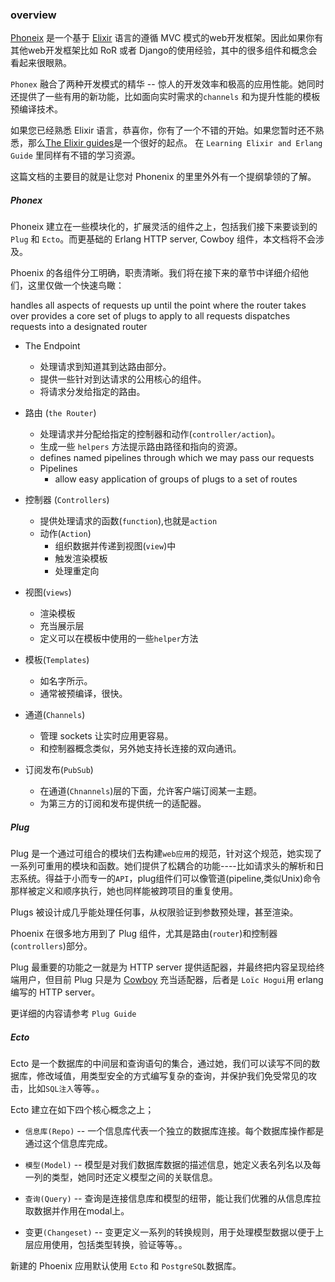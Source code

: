 
### overview

[Phoneix](http://www.phoenixframework.org/) 是一个基于 [Elixir](http://elixir-lang.org/) 语言的遵循 MVC 模式的web开发框架。因此如果你有其他web开发框架比如 RoR 或者 Django的使用经验，其中的很多组件和概念会看起来很眼熟。

`Phonex` 融合了两种开发模式的精华 -- 惊人的开发效率和极高的应用性能。她同时还提供了一些有用的新功能，比如面向实时需求的`channels` 和为提升性能的模板预编译技术。

如果您已经熟悉 Elixir 语言，恭喜你，你有了一个不错的开始。如果您暂时还不熟悉，那么[The Elixir guides](http://elixir-lang.org/getting-started/introduction.html)是一个很好的起点。 在 `Learning Elixir and Erlang Guide` 里同样有不错的学习资源。

这篇文档的主要目的就是让您对 Phonenix 的里里外外有一个提纲挚领的了解。

##### Phonex
Phoneix 建立在一些模块化的，扩展灵活的组件之上，包括我们接下来要谈到的 `Plug` 和 `Ecto`。而更基础的 Erlang HTTP server, Cowboy 组件，本文档将不会涉及。

Phoenix 的各组件分工明确，职责清晰。我们将在接下来的章节中详细介绍他们，这里仅做一个快速鸟瞰：


handles all aspects of requests up until the point where the router takes over
provides a core set of plugs to apply to all requests
dispatches requests into a designated router

* The Endpoint
    *  处理请求到知道其到达路由部分。
    *  提供一些针对到达请求的公用核心的组件。
    *  将请求分发给指定的路由。

* 路由 (`the Router`)
    *  处理请求并分配给指定的控制器和动作(`controller/action`)。
    *  生成一些 `helpers` 方法提示路由路径和指向的资源。
    *  defines named pipelines through which we may pass our requests
    *  Pipelines
       * allow easy application of groups of plugs to a set of routes

* 控制器 (`Controllers`)
    *  提供处理请求的函数(`function`),也就是`action`
    *  动作(`Action`)
       *  组织数据并传递到视图(`view`)中
       *  触发渲染模板
       *  处理重定向

* 视图(`views`)
   * 渲染模板
   * 充当展示层
   * 定义可以在模板中使用的一些`helper`方法

* 模板(`Templates`)
   * 如名字所示。
   * 通常被预编译，很快。

* 通道(`Channels`)
   * 管理 sockets 让实时应用更容易。
   * 和控制器概念类似，另外她支持长连接的双向通讯。

* 订阅发布(`PubSub`)
   * 在通道(`Chnannels`)层的下面，允许客户端订阅某一主题。
   * 为第三方的订阅和发布提供统一的适配器。

##### Plug

Plug 是一个通过可组合的模块们去构建`web应用`的规范，针对这个规范，她实现了一系列可重用的模块和函数。她们提供了松耦合的功能----比如请求头的解析和日志系统。得益于小而专一的`API`，plug组件们可以像管道(pipeline,类似Unix)命令那样被定义和顺序执行，她也同样能被跨项目的重复使用。

Plugs 被设计成几乎能处理任何事，从权限验证到参数预处理，甚至渲染。

Phoenix 在很多地方用到了 Plug 组件，尤其是路由(`router`)和控制器(`controllers`)部分。

Plug 最重要的功能之一就是为 HTTP server 提供适配器，并最终把内容呈现给终端用户，但目前 Plug 只是为 [Cowboy](https://github.com/ninenines/cowboy) 充当适配器，后者是 `Loïc Hogui`用 erlang 编写的 HTTP server。

更详细的内容请参考 `Plug Guide`

##### Ecto

Ecto 是一个数据库的中间层和查询语句的集合，通过她，我们可以读写不同的数据库，修改域值，用类型安全的方式编写复杂的查询，并保护我们免受常见的攻击，比如`SQL注入`等等。。

Ecto 建立在如下四个核心概念之上；
  * `信息库(Repo)` --  一个信息库代表一个独立的数据库连接。每个数据库操作都是通过这个信息库完成。

  * `模型(Model)` -- 模型是对我们数据库数据的描述信息，她定义表名列名以及每一列的类型，她同时还定义模型之间的关联信息。

  * `查询(Query)` -- 查询是连接信息库和模型的纽带，能让我们优雅的从信息库拉取数据并作用在modal上。

  * 变更`(Changeset)` -- 变更定义一系列的转换规则，用于处理模型数据以便于上层应用使用，包括类型转换，验证等等。。
  
新建的 Phoenix 应用默认使用 `Ecto` 和 `PostgreSQL`数据库。
  

